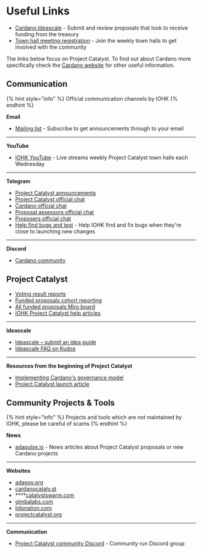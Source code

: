 # Useful Links

* [Cardano Ideascale](https://cardano.ideascale.com/) - Submit and review proposals that look to receive funding from the treasury
* [Town hall meeting registration](https://zoom.us/meeting/register/tJEtduyupzMvHNUczCQwfFJGcXzmw2lDwkIf) - Join the weekly town halls to get involved with the community

The links below focus on Project Catalyst. To find out about Cardano more specifically check the [Cardano website](https://cardano.org/) for other useful information.



## **Communication**

{% hint style="info" %}
Official communication channels by IOHK
{% endhint %}

**Email**

* [Mailing list](https://us20.campaign-archive.com/home/?u=26d3b656ecc43aa6f3063eaed\&id=2451b43b07) - Subscribe to get announcements through to your email

****

**YouTube**

* [IOHK YouTube](https://www.youtube.com/c/IohkIo) - Live streams weekly Project Catalyst town halls each Wednesday

****

**Telegram**

* [Project Catalyst announcements](https://t.me/cardanocatalyst) &#x20;
* [Project Catalyst official chat](https://t.me/ProjectCatalystChat)
* [Cardano official chat](https://t.me/Cardano)
* [Proposal assessors official chat](https://t.me/CatalystCommunityAdvisors)
* [Proposers official chat](https://t.me/catalystproposers)
* [Help find bugs and test](https://t.me/catalystdryruns) - Help IOHK find and fix bugs when they're close to launching new changes

****

**Discord**

* [Cardano community](https://discord.gg/wNtBYRj6eu)&#x20;

## **Project Catalyst**

* [Voting result reports](https://cardano.ideascale.com/a/pages/results)
* [Funded proposals cohort reporting](https://docs.google.com/spreadsheets/d/1bfnWFa94Y7Zj0G7dtpo9W1nAYGovJbswipxiHT4UE3g/edit#gid=938310766)
* [All funded proposals Miro board](https://miro.com/app/board/o9J\_lDdCgNk=/)
* [IOHK Project Catalyst help articles](https://iohk.zendesk.com/hc/en-us/sections/4404313438617-Project-Catalyst)

****

**Ideascale**

* [Ideascale **-** submit an idea guide](https://intercom.help/ideascale/en/articles/682959-submit-an-idea)
* [Ideascale FAQ on Kudos](https://support.ideascale.com/en/articles/4197062-faq-on-kudos)

****

**Resources from the beginning of Project Catalyst**

* [Implementing Cardano's governance model](https://www.youtube.com/watch?v=WcI-ZvyeRd8)&#x20;
* [Project Catalyst launch article](https://iohk.io/en/blog/posts/2020/09/10/project-catalyst-voltaire-bring-power-to-the-people/)

## **Community Projects & Tools**

{% hint style="info" %}
Projects and tools which are not maintained by IOHK, please be careful of scams
{% endhint %}

**News**

* [adapulse.io](https://adapulse.io/) - News articles about Project Catalyst proposals or new Cardano projects

****

**Websites**

* [adagov.org](https://www.adagov.org/)
* [cardanocataly.st](https://cardanocataly.st/)
* ****[catalystswarm.com](https://catalystswarm.com/)
* [gimbalabs.com](https://gimbalabs.com/)
* [lidonation.com](https://www.lidonation.com/en)
* [projectcatalyst.org](https://projectcatalyst.org)

****

**Communication**

* [Project Catalyst community Discord](https://discord.gg/yfyfsvdrbj) - Community run Discord group
